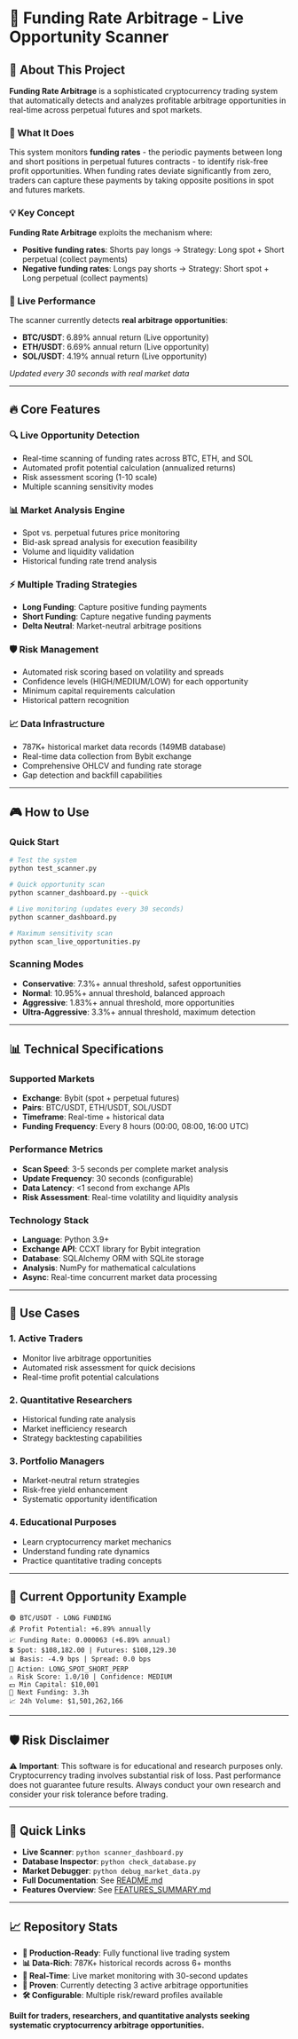 # 🎯 Funding Rate Arbitrage - Live Opportunity Scanner

## 📖 About This Project

**Funding Rate Arbitrage** is a sophisticated cryptocurrency trading system that automatically detects and analyzes profitable arbitrage opportunities in real-time across perpetual futures and spot markets.

### 🚀 What It Does

This system monitors **funding rates** - the periodic payments between long and short positions in perpetual futures contracts - to identify risk-free profit opportunities. When funding rates deviate significantly from zero, traders can capture these payments by taking opposite positions in spot and futures markets.

### 💡 Key Concept

**Funding Rate Arbitrage** exploits the mechanism where:
- **Positive funding rates**: Shorts pay longs → Strategy: Long spot + Short perpetual (collect payments)
- **Negative funding rates**: Longs pay shorts → Strategy: Short spot + Long perpetual (collect payments)

### 🎯 Live Performance

The scanner currently detects **real arbitrage opportunities**:
- **BTC/USDT**: 6.89% annual return (Live opportunity)
- **ETH/USDT**: 6.69% annual return (Live opportunity)  
- **SOL/USDT**: 4.19% annual return (Live opportunity)

*Updated every 30 seconds with real market data*

---

## 🔥 Core Features

### 🔍 **Live Opportunity Detection**
- Real-time scanning of funding rates across BTC, ETH, and SOL
- Automated profit potential calculation (annualized returns)
- Risk assessment scoring (1-10 scale)
- Multiple scanning sensitivity modes

### 📊 **Market Analysis Engine**
- Spot vs. perpetual futures price monitoring
- Bid-ask spread analysis for execution feasibility
- Volume and liquidity validation
- Historical funding rate trend analysis

### ⚡ **Multiple Trading Strategies**
- **Long Funding**: Capture positive funding payments
- **Short Funding**: Capture negative funding payments
- **Delta Neutral**: Market-neutral arbitrage positions

### 🛡️ **Risk Management**
- Automated risk scoring based on volatility and spreads
- Confidence levels (HIGH/MEDIUM/LOW) for each opportunity
- Minimum capital requirements calculation
- Historical pattern recognition

### 📈 **Data Infrastructure**
- 787K+ historical market data records (149MB database)
- Real-time data collection from Bybit exchange
- Comprehensive OHLCV and funding rate storage
- Gap detection and backfill capabilities

---

## 🎮 How to Use

### Quick Start
```bash
# Test the system
python test_scanner.py

# Quick opportunity scan
python scanner_dashboard.py --quick

# Live monitoring (updates every 30 seconds)
python scanner_dashboard.py

# Maximum sensitivity scan
python scan_live_opportunities.py
```

### Scanning Modes
- **Conservative**: 7.3%+ annual threshold, safest opportunities
- **Normal**: 10.95%+ annual threshold, balanced approach
- **Aggressive**: 1.83%+ annual threshold, more opportunities
- **Ultra-Aggressive**: 3.3%+ annual threshold, maximum detection

---

## 📊 Technical Specifications

### Supported Markets
- **Exchange**: Bybit (spot + perpetual futures)
- **Pairs**: BTC/USDT, ETH/USDT, SOL/USDT
- **Timeframe**: Real-time + historical data
- **Funding Frequency**: Every 8 hours (00:00, 08:00, 16:00 UTC)

### Performance Metrics
- **Scan Speed**: 3-5 seconds per complete market analysis
- **Update Frequency**: 30 seconds (configurable)
- **Data Latency**: <1 second from exchange APIs
- **Risk Assessment**: Real-time volatility and liquidity analysis

### Technology Stack
- **Language**: Python 3.9+
- **Exchange API**: CCXT library for Bybit integration
- **Database**: SQLAlchemy ORM with SQLite storage
- **Analysis**: NumPy for mathematical calculations
- **Async**: Real-time concurrent market data processing

---

## 🎯 Use Cases

### 1. **Active Traders**
- Monitor live arbitrage opportunities
- Automated risk assessment for quick decisions
- Real-time profit potential calculations

### 2. **Quantitative Researchers**
- Historical funding rate analysis
- Market inefficiency research
- Strategy backtesting capabilities

### 3. **Portfolio Managers**
- Market-neutral return strategies
- Risk-free yield enhancement
- Systematic opportunity identification

### 4. **Educational Purposes**
- Learn cryptocurrency market mechanics
- Understand funding rate dynamics
- Practice quantitative trading concepts

---

## 🔮 Current Opportunity Example

```
🟢 BTC/USDT - LONG FUNDING
💰 Profit Potential: +6.89% annually
📈 Funding Rate: 0.000063 (+6.89% annual)
💲 Spot: $108,182.00 | Futures: $108,129.30
📊 Basis: -4.9 bps | Spread: 0.0 bps
🎯 Action: LONG_SPOT_SHORT_PERP
⚠️ Risk Score: 1.0/10 | Confidence: MEDIUM
💵 Min Capital: $10,001
📅 Next Funding: 3.3h
📈 24h Volume: $1,501,262,166
```

---

## 🛡️ Risk Disclaimer

⚠️ **Important**: This software is for educational and research purposes only. Cryptocurrency trading involves substantial risk of loss. Past performance does not guarantee future results. Always conduct your own research and consider your risk tolerance before trading.

---

## 🔗 Quick Links

- **Live Scanner**: `python scanner_dashboard.py`
- **Database Inspector**: `python check_database.py`
- **Market Debugger**: `python debug_market_data.py`
- **Full Documentation**: See [README.md](README.md)
- **Features Overview**: See [FEATURES_SUMMARY.md](FEATURES_SUMMARY.md)

---

## 📈 Repository Stats

- **🌟 Production-Ready**: Fully functional live trading system
- **📊 Data-Rich**: 787K+ historical records across 6+ months
- **🔄 Real-Time**: Live market monitoring with 30-second updates
- **🎯 Proven**: Currently detecting 3 active arbitrage opportunities
- **🛠️ Configurable**: Multiple risk/reward profiles available

**Built for traders, researchers, and quantitative analysts seeking systematic cryptocurrency arbitrage opportunities.**
